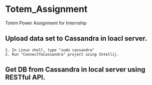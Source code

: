 # Totem_Assignment
Totem Power Assignment for Internship


## Upload data set to Cassandra in loacl server.
```
1. In Linux shell, type "sudo cassandra"
2. Run "ConnectToCassandra" project using Intellij.
```

## Get DB from Cassandra in local server using RESTful API.
```
```
